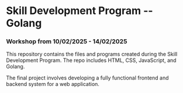 # Skill Development Program -- Golang
### Workshop from 10/02/2025 - 14/02/2025

This repository contains the files and programs created during the Skill Development Program.
The repo includes HTML, CSS, JavaScript, and Golang.

The final project involves developing a fully functional frontend and backend system for a web application.
